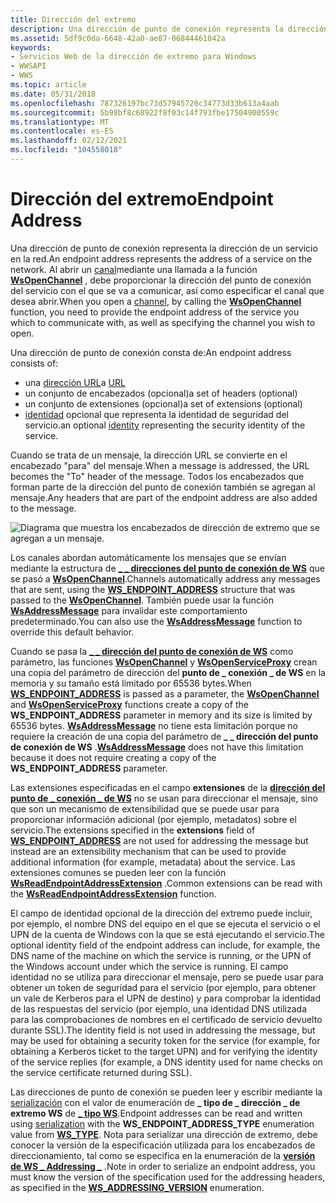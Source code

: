 ```yaml
---
title: Dirección del extremo
description: Una dirección de punto de conexión representa la dirección de un servicio en la red.
ms.assetid: 5df9c0da-6648-42a0-ae87-06844461042a
keywords:
- Servicios Web de la dirección de extremo para Windows
- WWSAPI
- WWS
ms.topic: article
ms.date: 05/31/2018
ms.openlocfilehash: 787326197bc73d57945720c34773d33b613a4aab
ms.sourcegitcommit: 5b98bf8c68922f8f03c14f793fbe17504900559c
ms.translationtype: MT
ms.contentlocale: es-ES
ms.lasthandoff: 02/12/2021
ms.locfileid: "104558018"
---
```

# <a name="endpoint-address"></a><span data-ttu-id="17e9a-106">Dirección del extremo</span><span class="sxs-lookup"><span data-stu-id="17e9a-106">Endpoint Address</span></span>

<span data-ttu-id="17e9a-107">Una dirección de punto de conexión representa la dirección de un servicio en la red.</span><span class="sxs-lookup"><span data-stu-id="17e9a-107">An endpoint address represents the address of a service on the network.</span></span> <span data-ttu-id="17e9a-108">Al abrir un [canal](channel.md)mediante una llamada a la función [**WsOpenChannel**](/windows/desktop/api/WebServices/nf-webservices-wsopenchannel) , debe proporcionar la dirección del punto de conexión del servicio con el que se va a comunicar, así como especificar el canal que desea abrir.</span><span class="sxs-lookup"><span data-stu-id="17e9a-108">When you open a [channel](channel.md), by calling the [**WsOpenChannel**](/windows/desktop/api/WebServices/nf-webservices-wsopenchannel) function, you need to provide the endpoint address of the service you which to communicate with, as well as specifying the channel you wish to open.</span></span>


<span data-ttu-id="17e9a-109">Una dirección de punto de conexión consta de:</span><span class="sxs-lookup"><span data-stu-id="17e9a-109">An endpoint address consists of:</span></span>

-   <span data-ttu-id="17e9a-110">una [dirección URL](url.md)</span><span class="sxs-lookup"><span data-stu-id="17e9a-110">a [URL](url.md)</span></span>
-   <span data-ttu-id="17e9a-111">un conjunto de encabezados (opcional)</span><span class="sxs-lookup"><span data-stu-id="17e9a-111">a set of headers (optional)</span></span>
-   <span data-ttu-id="17e9a-112">un conjunto de extensiones (opcional)</span><span class="sxs-lookup"><span data-stu-id="17e9a-112">a set of extensions (optional)</span></span>
-   <span data-ttu-id="17e9a-113">[identidad](endpoint-identity.md) opcional que representa la identidad de seguridad del servicio.</span><span class="sxs-lookup"><span data-stu-id="17e9a-113">an optional [identity](endpoint-identity.md) representing the security identity of the service.</span></span>

<span data-ttu-id="17e9a-114">Cuando se trata de un mensaje, la dirección URL se convierte en el encabezado "para" del mensaje.</span><span class="sxs-lookup"><span data-stu-id="17e9a-114">When a message is addressed, the URL becomes the "To" header of the message.</span></span> <span data-ttu-id="17e9a-115">Todos los encabezados que forman parte de la dirección del punto de conexión también se agregan al mensaje.</span><span class="sxs-lookup"><span data-stu-id="17e9a-115">Any headers that are part of the endpoint address are also added to the message.</span></span>

![Diagrama que muestra los encabezados de dirección de extremo que se agregan a un mensaje.](images/endpointaddress.png)

<span data-ttu-id="17e9a-117">Los canales abordan automáticamente los mensajes que se envían mediante la estructura de [**\_ \_ direcciones del punto de conexión de WS**](/windows/desktop/api/WebServices/ns-webservices-ws_endpoint_address) que se pasó a [**WsOpenChannel**](/windows/desktop/api/WebServices/nf-webservices-wsopenchannel).</span><span class="sxs-lookup"><span data-stu-id="17e9a-117">Channels automatically address any messages that are sent, using the [**WS\_ENDPOINT\_ADDRESS**](/windows/desktop/api/WebServices/ns-webservices-ws_endpoint_address) structure that was passed to the [**WsOpenChannel**](/windows/desktop/api/WebServices/nf-webservices-wsopenchannel).</span></span> <span data-ttu-id="17e9a-118">También puede usar la función [**WsAddressMessage**](/windows/desktop/api/WebServices/nf-webservices-wsaddressmessage) para invalidar este comportamiento predeterminado.</span><span class="sxs-lookup"><span data-stu-id="17e9a-118">You can also use the [**WsAddressMessage**](/windows/desktop/api/WebServices/nf-webservices-wsaddressmessage) function to override this default behavior.</span></span>

<span data-ttu-id="17e9a-119">Cuando se pasa la [**\_ \_ dirección del punto de conexión de WS**](/windows/desktop/api/WebServices/ns-webservices-ws_endpoint_address) como parámetro, las funciones [**WsOpenChannel**](/windows/desktop/api/WebServices/nf-webservices-wsopenchannel) y [**WsOpenServiceProxy**](/windows/desktop/api/WebServices/nf-webservices-wsopenserviceproxy) crean una copia del parámetro de dirección del **punto de \_ conexión \_ de WS** en la memoria y su tamaño está limitado por 65536 bytes.</span><span class="sxs-lookup"><span data-stu-id="17e9a-119">When [**WS\_ENDPOINT\_ADDRESS**](/windows/desktop/api/WebServices/ns-webservices-ws_endpoint_address) is passed as a parameter, the [**WsOpenChannel**](/windows/desktop/api/WebServices/nf-webservices-wsopenchannel) and [**WsOpenServiceProxy**](/windows/desktop/api/WebServices/nf-webservices-wsopenserviceproxy) functions create a copy of the **WS\_ENDPOINT\_ADDRESS** parameter in memory and its size is limited by 65536 bytes.</span></span> <span data-ttu-id="17e9a-120">[**WsAddressMessage**](/windows/desktop/api/WebServices/nf-webservices-wsaddressmessage) no tiene esta limitación porque no requiere la creación de una copia del parámetro de **\_ \_ dirección del punto de conexión de WS** .</span><span class="sxs-lookup"><span data-stu-id="17e9a-120">[**WsAddressMessage**](/windows/desktop/api/WebServices/nf-webservices-wsaddressmessage) does not have this limitation because it does not require creating a copy of the **WS\_ENDPOINT\_ADDRESS** parameter.</span></span>

<span data-ttu-id="17e9a-121">Las extensiones especificadas en el campo **extensiones** de la [**dirección del punto de \_ conexión \_ de WS**](/windows/desktop/api/WebServices/ns-webservices-ws_endpoint_address) no se usan para direccionar el mensaje, sino que son un mecanismo de extensibilidad que se puede usar para proporcionar información adicional (por ejemplo, metadatos) sobre el servicio.</span><span class="sxs-lookup"><span data-stu-id="17e9a-121">The extensions specified in the **extensions** field of [**WS\_ENDPOINT\_ADDRESS**](/windows/desktop/api/WebServices/ns-webservices-ws_endpoint_address) are not used for addressing the message but instead are an extensibility mechanism that can be used to provide additional information (for example, metadata) about the service.</span></span> <span data-ttu-id="17e9a-122">Las extensiones comunes se pueden leer con la función [**WsReadEndpointAddressExtension**](/windows/desktop/api/WebServices/nf-webservices-wsreadendpointaddressextension) .</span><span class="sxs-lookup"><span data-stu-id="17e9a-122">Common extensions can be read with the [**WsReadEndpointAddressExtension**](/windows/desktop/api/WebServices/nf-webservices-wsreadendpointaddressextension) function.</span></span>

<span data-ttu-id="17e9a-123">El campo de identidad opcional de la dirección del extremo puede incluir, por ejemplo, el nombre DNS del equipo en el que se ejecuta el servicio o el UPN de la cuenta de Windows con la que se está ejecutando el servicio.</span><span class="sxs-lookup"><span data-stu-id="17e9a-123">The optional identity field of the endpoint address can include, for example, the DNS name of the machine on which the service is running, or the UPN of the Windows account under which the service is running.</span></span> <span data-ttu-id="17e9a-124">El campo identidad no se utiliza para direccionar el mensaje, pero se puede usar para obtener un token de seguridad para el servicio (por ejemplo, para obtener un vale de Kerberos para el UPN de destino) y para comprobar la identidad de las respuestas del servicio (por ejemplo, una identidad DNS utilizada para las comprobaciones de nombres en el certificado de servicio devuelto durante SSL).</span><span class="sxs-lookup"><span data-stu-id="17e9a-124">The identity field is not used in addressing the message, but may be used for obtaining a security token for the service (for example, for obtaining a Kerberos ticket to the target UPN) and for verifying the identity of the service replies (for example, a DNS identity used for name checks on the service certificate returned during SSL).</span></span>

<span data-ttu-id="17e9a-125">Las direcciones de punto de conexión se pueden leer y escribir mediante la [serialización](serialization.md) con el valor de enumeración de **\_ tipo de \_ dirección \_ de extremo WS** de [**\_ tipo WS**](/windows/desktop/api/WebServices/ne-webservices-ws_type).</span><span class="sxs-lookup"><span data-stu-id="17e9a-125">Endpoint addresses can be read and written using [serialization](serialization.md) with the **WS\_ENDPOINT\_ADDRESS\_TYPE** enumeration value from [**WS\_TYPE**](/windows/desktop/api/WebServices/ne-webservices-ws_type).</span></span> <span data-ttu-id="17e9a-126">Nota para serializar una dirección de extremo, debe conocer la versión de la especificación utilizada para los encabezados de direccionamiento, tal como se especifica en la enumeración de la [**versión de WS \_ Addressing \_**](/windows/desktop/api/WebServices/ne-webservices-ws_addressing_version) .</span><span class="sxs-lookup"><span data-stu-id="17e9a-126">Note in order to serialize an endpoint address, you must know the version of the specification used for the addressing headers, as specified in the [**WS\_ADDRESSING\_VERSION**](/windows/desktop/api/WebServices/ne-webservices-ws_addressing_version) enumeration.</span></span>

 

 




